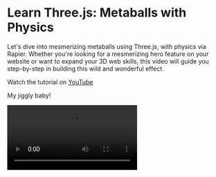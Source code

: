 # Learn Three.js: Metaballs with Physics

Let's dive into mesmerizing metaballs using Three.js, with physics via Rapier. Whether you're looking for a mesmerizing hero feature on your website or want to expand your 3D web skills, this video will guide you step-by-step in building this wild and wonderful effect​.

Watch the tutorial on [YouTube](https://youtu.be/jPbOKwXqdn8)

My jiggly baby!

![metaball](./assets/metaball480.mov)
